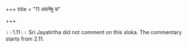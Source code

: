 +++
title = "11 अयनेषु च"

+++
  
  
।।1.11।। Sri Jayatirtha did not comment on this sloka. The commentary
starts from 2.11.  
  
